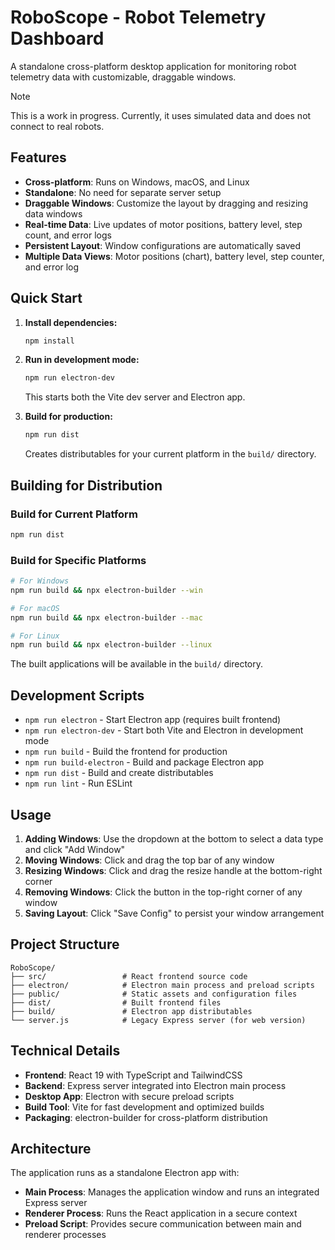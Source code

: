 # RoboScope - Robot Telemetry Dashboard

A standalone cross-platform desktop application for monitoring robot telemetry data with customizable, draggable windows.

> [!NOTE]  
> This is a work in progress. Currently, it uses simulated data and does not connect to real robots.

## Features

- **Cross-platform**: Runs on Windows, macOS, and Linux
- **Standalone**: No need for separate server setup
- **Draggable Windows**: Customize the layout by dragging and resizing data windows
- **Real-time Data**: Live updates of motor positions, battery level, step count, and error logs
- **Persistent Layout**: Window configurations are automatically saved
- **Multiple Data Views**: Motor positions (chart), battery level, step counter, and error log

## Quick Start

1. **Install dependencies:**
   ```bash
   npm install
   ```

2. **Run in development mode:**
   ```bash
   npm run electron-dev
   ```
   This starts both the Vite dev server and Electron app.

3. **Build for production:**
   ```bash
   npm run dist
   ```
   Creates distributables for your current platform in the `build/` directory.

## Building for Distribution

### Build for Current Platform
```bash
npm run dist
```

### Build for Specific Platforms
```bash
# For Windows
npm run build && npx electron-builder --win

# For macOS  
npm run build && npx electron-builder --mac

# For Linux
npm run build && npx electron-builder --linux
```

The built applications will be available in the `build/` directory.

## Development Scripts

- `npm run electron` - Start Electron app (requires built frontend)
- `npm run electron-dev` - Start both Vite and Electron in development mode
- `npm run build` - Build the frontend for production
- `npm run build-electron` - Build and package Electron app
- `npm run dist` - Build and create distributables
- `npm run lint` - Run ESLint

## Usage

1. **Adding Windows**: Use the dropdown at the bottom to select a data type and click "Add Window"
2. **Moving Windows**: Click and drag the top bar of any window
3. **Resizing Windows**: Click and drag the resize handle at the bottom-right corner
4. **Removing Windows**: Click the button in the top-right corner of any window
5. **Saving Layout**: Click "Save Config" to persist your window arrangement

## Project Structure

```dir
RoboScope/
├── src/                 # React frontend source code
├── electron/            # Electron main process and preload scripts
├── public/              # Static assets and configuration files
├── dist/                # Built frontend files
├── build/               # Electron app distributables
└── server.js            # Legacy Express server (for web version)
```

## Technical Details

- **Frontend**: React 19 with TypeScript and TailwindCSS
- **Backend**: Express server integrated into Electron main process
- **Desktop App**: Electron with secure preload scripts
- **Build Tool**: Vite for fast development and optimized builds
- **Packaging**: electron-builder for cross-platform distribution

## Architecture

The application runs as a standalone Electron app with:

- **Main Process**: Manages the application window and runs an integrated Express server
- **Renderer Process**: Runs the React application in a secure context
- **Preload Script**: Provides secure communication between main and renderer processes
